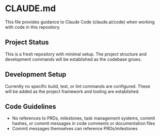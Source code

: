 # CLAUDE.md

This file provides guidance to Claude Code (claude.ai/code) when working with code in this repository.

## Project Status

This is a fresh repository with minimal setup. The project structure and development commands will be established as the codebase grows.

## Development Setup

Currently no specific build, test, or lint commands are configured. These will be added as the project framework and tooling are established.

## Code Guidelines
- No references to PRDs, milestones, task management systems, commit hashes, or commit messages in code comments or documentation files
- Commit messages themselves can reference PRDs/milestones